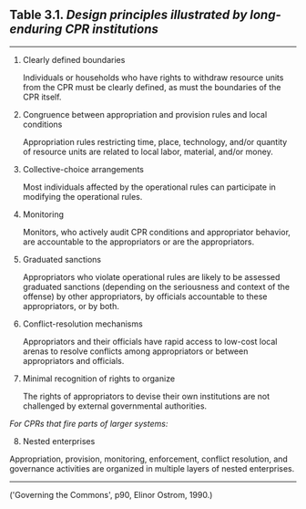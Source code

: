 ## Table 3.1. _Design principles illustrated by long-enduring CPR institutions_

------

1. Clearly defined boundaries

	Individuals or households who have rights to withdraw resource units from the CPR must be clearly defined, as must the boundaries of the CPR itself.
	
2. Congruence between appropriation and provision rules and local conditions

	Appropriation rules restricting time, place, technology, and/or quantity of resource units are related to local labor, material, and/or money.
	
3. Collective-choice arrangements

	Most individuals affected by the operational rules can participate in modifying the operational rules.
	
4. Monitoring

	Monitors, who actively audit CPR conditions and appropriator behavior, are accountable to the appropriators or are the appropriators.
	
5. Graduated sanctions

	Appropriators who violate operational rules are likely to be assessed graduated sanctions (depending on the seriousness and context of the offense) by other appropriators, by officials accountable to these appropriators, or by both.
	
6. Conflict-resolution mechanisms

	Appropriators and their officials have rapid access to low-cost local arenas to resolve conflicts among appropriators or between appropriators and officials.
	
7. Minimal recognition of rights to organize

	The rights of appropriators to devise their own institutions are not challenged by external governmental authorities.

_For CPRs that fire parts of larger systems:_

8. Nested enterprises

Appropriation, provision, monitoring, enforcement, conflict resolution, and governance activities are organized in multiple layers of nested enterprises.

------

('Governing the Commons', p90, Elinor Ostrom, 1990.)
